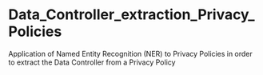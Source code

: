 # Data_Controller_extraction_Privacy_Policies
Application of Named Entity Recognition (NER) to Privacy Policies in order to extract the Data Controller from a Privacy Policy
